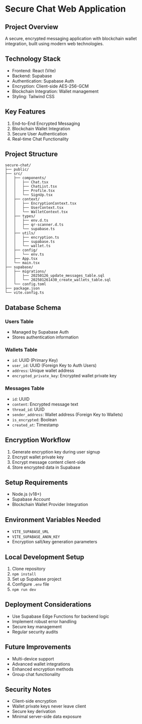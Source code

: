 # Secure Chat Web Application

## Project Overview
A secure, encrypted messaging application with blockchain wallet integration, built using modern web technologies.

## Technology Stack
- Frontend: React (Vite)
- Backend: Supabase
- Authentication: Supabase Auth
- Encryption: Client-side AES-256-GCM
- Blockchain Integration: Wallet management
- Styling: Tailwind CSS

## Key Features
1. End-to-End Encrypted Messaging
2. Blockchain Wallet Integration
3. Secure User Authentication
4. Real-time Chat Functionality

## Project Structure
```
secure-chat/
├── public/
├── src/
│   ├── components/
│   │   ├── Chat.tsx
│   │   ├── ChatList.tsx
│   │   ├── Profile.tsx
│   │   └── SignUp.tsx
│   ├── context/
│   │   ├── EncryptionContext.tsx
│   │   ├── UserContext.tsx
│   │   └── WalletContext.tsx
│   ├── types/
│   │   ├── env.d.ts
│   │   ├── qr-scanner.d.ts
│   │   └── supabase.ts
│   ├── utils/
│   │   ├── encryption.ts
│   │   ├── supabase.ts
│   │   └── wallet.ts
│   ├── config/
│   │   └── env.ts
│   ├── App.tsx
│   └── main.tsx
├── supabase/
│   ├── migrations/
│   │   ├── 20250126_update_messages_table.sql
│   │   └── 202501261430_create_wallets_table.sql
│   └── config.toml
├── package.json
└── vite.config.ts
```

## Database Schema

### Users Table
- Managed by Supabase Auth
- Stores authentication information

### Wallets Table
- `id`: UUID (Primary Key)
- `user_id`: UUID (Foreign Key to Auth Users)
- `address`: Unique wallet address
- `encrypted_private_key`: Encrypted wallet private key

### Messages Table
- `id`: UUID
- `content`: Encrypted message text
- `thread_id`: UUID
- `sender_address`: Wallet address (Foreign Key to Wallets)
- `is_encrypted`: Boolean
- `created_at`: Timestamp

## Encryption Workflow
1. Generate encryption key during user signup
2. Encrypt wallet private key
3. Encrypt message content client-side
4. Store encrypted data in Supabase

## Setup Requirements
- Node.js (v18+)
- Supabase Account
- Blockchain Wallet Provider Integration

## Environment Variables Needed
- `VITE_SUPABASE_URL`
- `VITE_SUPABASE_ANON_KEY`
- Encryption salt/key generation parameters

## Local Development Setup
1. Clone repository
2. `npm install`
3. Set up Supabase project
4. Configure `.env` file
5. `npm run dev`

## Deployment Considerations
- Use Supabase Edge Functions for backend logic
- Implement robust error handling
- Secure key management
- Regular security audits

## Future Improvements
- Multi-device support
- Advanced wallet integrations
- Enhanced encryption methods
- Group chat functionality

## Security Notes
- Client-side encryption
- Wallet private keys never leave client
- Secure key derivation
- Minimal server-side data exposure
